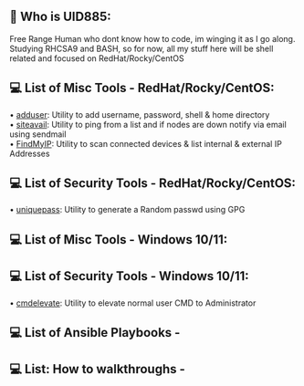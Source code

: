 ## 💫 Who is UID885:
Free Range Human who dont know how to code, im winging it as I go along. Studying RHCSA9 and BASH, so for now, all my stuff here will be shell related and focused on RedHat/Rocky/CentOS<br>

## 💻 List of Misc Tools - RedHat/Rocky/CentOS:
• [adduser](https://github.com/uid885/adduser/blob/main/adduser.sh): Utility to add username, password, shell & home directory <br>
• [siteavail](https://github.com/uid885/siteavail/blob/main/siteavail.sh): Utility to ping from a list and if nodes are down notify via email using sendmail <br>
• [FindMyIP](https://github.com/uid885/FindMyIP/blob/main/FindMyIP.sh): Utility to scan connected devices & list internal & external IP Addresses

## 💻 List of Security Tools - RedHat/Rocky/CentOS:
• [uniquepass](https://github.com/uid885/uniquepass/blob/main/uniquepass.sh):  Utility to generate a Random passwd using GPG <br>

## 💻 List of Misc Tools - Windows 10/11:

## 💻 List of Security Tools - Windows 10/11:
• [cmdelevate](https://github.com/uid885/cmdelevate/blob/main/cmdelevate.bat): Utility to elevate normal user CMD to Administrator <br>

## 💻 List of Ansible Playbooks - 

## 💻 List: How to walkthroughs - 
